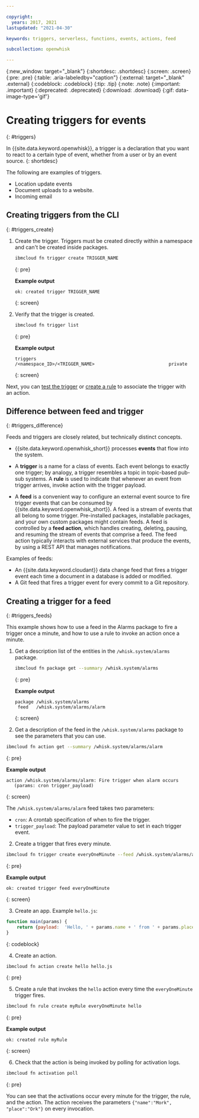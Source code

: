 ```yaml
---

copyright:
  years: 2017, 2021
lastupdated: "2021-04-30"

keywords: triggers, serverless, functions, events, actions, feed

subcollection: openwhisk

---
```


{:new_window: target="_blank"}
{:shortdesc: .shortdesc}
{:screen: .screen}
{:pre: .pre}
{:table: .aria-labeledby="caption"}
{:external: target="_blank" .external}
{:codeblock: .codeblock}
{:tip: .tip}
{:note: .note}
{:important: .important}
{:deprecated: .deprecated}
{:download: .download}
{:gif: data-image-type='gif'}

# Creating triggers for events
{: #triggers}

In {{site.data.keyword.openwhisk}}, a trigger is a declaration that you want to react to a certain type of event, whether from a user or by an event source.
{: shortdesc}

The following are examples of triggers.

- Location update events
- Document uploads to a website.
- Incoming email

## Creating triggers from the CLI
{: #triggers_create}

1. Create the trigger. Triggers must be created directly within a namespace and can't be created inside packages.

    ```sh
    ibmcloud fn trigger create TRIGGER_NAME
    ```
    {: pre}

    **Example output**
    
    ```
    ok: created trigger TRIGGER_NAME
    ```
    {: screen}

2. Verify that the trigger is created.

    ```sh
    ibmcloud fn trigger list
    ```
    {: pre}

    **Example output**
    
    ```
    triggers
    /<namespace_ID>/<TRIGGER_NAME>                            private
    ```
    {: screen}

Next, you can [test the trigger](/docs/openwhisk?topic=openwhisk-test#test_triggers) or [create a rule](/docs/openwhisk?topic=openwhisk-rules) to associate the trigger with an action.

## Difference between feed and trigger
{: #triggers_difference}

Feeds and triggers are closely related, but technically distinct concepts.

- {{site.data.keyword.openwhisk_short}} processes **events** that flow into the system.

- A **trigger** is a name for a class of events. Each event belongs to exactly one trigger; by analogy, a trigger resembles a topic in topic-based pub-sub systems. A **rule** is used to indicate that whenever an event from trigger arrives, invoke action with the trigger payload.

- A **feed** is a convenient way to configure an external event source to fire trigger events that can be consumed by {{site.data.keyword.openwhisk_short}}. A feed is a stream of events that all belong to some trigger. Pre-installed packages, installable packages, and your own custom packages might contain feeds.  A feed is controlled by a **feed action**, which handles creating, deleting, pausing, and resuming the stream of events that comprise a feed. The feed action typically interacts with external services that produce the events, by using a REST API that manages notifications.

Examples of feeds:

- An {{site.data.keyword.cloudant}} data change feed that fires a trigger event each time a document in a database is added or modified.
- A Git feed that fires a trigger event for every commit to a Git repository.

## Creating a trigger for a feed
{: #triggers_feeds}

This example shows how to use a feed in the Alarms package to fire a trigger once a minute, and how to use a rule to invoke an action once a minute.

1. Get a description list of the entities in the `/whisk.system/alarms` package.

    ```sh
    ibmcloud fn package get --summary /whisk.system/alarms
    ```
    {: pre}

    **Example output**
    
    ```
    package /whisk.system/alarms
     feed   /whisk.system/alarms/alarm
    ```
    {: screen}
    
2. Get a description of the feed in the `/whisk.system/alarms` package to see the parameters that you can use.

  ```sh
  ibmcloud fn action get --summary /whisk.system/alarms/alarm
  ```
  {: pre}

  **Example output**
  
  ```
  action /whisk.system/alarms/alarm: Fire trigger when alarm occurs
     (params: cron trigger_payload)
  ```
  {: screen}

  The `/whisk.system/alarms/alarm` feed takes two parameters:
  - `cron`: A crontab specification of when to fire the trigger.
  - `trigger_payload`: The payload parameter value to set in each trigger event.

2. Create a trigger that fires every minute.

  ```sh
  ibmcloud fn trigger create everyOneMinute --feed /whisk.system/alarms/alarm -p cron "* * * * *" -p trigger_payload "{\"name\":\"Mork\", \"place\":\"Ork\"}"
  ```
  {: pre}

  **Example output**
  
  ```
  ok: created trigger feed everyOneMinute
  ```
  {: screen}

3. Create an app. Example `hello.js`:

  ```javascript
  function main(params) {
      return {payload:  'Hello, ' + params.name + ' from ' + params.place};
  }
  ```
  {: codeblock}

4. Create an action.

  ```sh
  ibmcloud fn action create hello hello.js
  ```
  {: pre}

5. Create a rule that invokes the `hello` action every time the `everyOneMinute` trigger fires.

  ```sh
  ibmcloud fn rule create myRule everyOneMinute hello
  ```
  {: pre}

  **Example output**
  
  ```
  ok: created rule myRule
  ```
  {: screen}

6. Check that the action is being invoked by polling for activation logs.

  ```sh
  ibmcloud fn activation poll
  ```
  {: pre}

  You can see that the activations occur every minute for the trigger, the rule, and the action. The action receives the parameters `{"name":"Mork", "place":"Ork"}` on every invocation.
